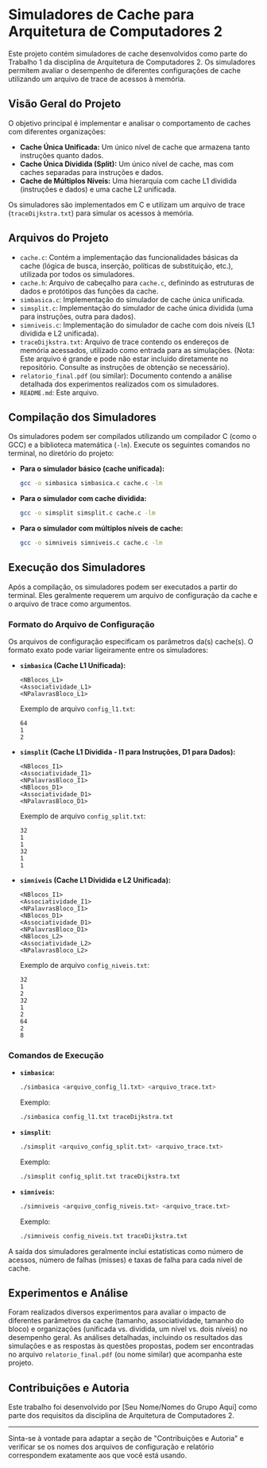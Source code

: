 # Simuladores de Cache para Arquitetura de Computadores 2

Este projeto contém simuladores de cache desenvolvidos como parte do Trabalho 1 da disciplina de Arquitetura de Computadores 2. Os simuladores permitem avaliar o desempenho de diferentes configurações de cache utilizando um arquivo de trace de acessos à memória.

## Visão Geral do Projeto

O objetivo principal é implementar e analisar o comportamento de caches com diferentes organizações:

- **Cache Única Unificada:** Um único nível de cache que armazena tanto instruções quanto dados.
- **Cache Única Dividida (Split):** Um único nível de cache, mas com caches separadas para instruções e dados.
- **Cache de Múltiplos Níveis:** Uma hierarquia com cache L1 dividida (instruções e dados) e uma cache L2 unificada.

Os simuladores são implementados em C e utilizam um arquivo de trace (`traceDijkstra.txt`) para simular os acessos à memória.

## Arquivos do Projeto

- `cache.c`: Contém a implementação das funcionalidades básicas da cache (lógica de busca, inserção, políticas de substituição, etc.), utilizada por todos os simuladores.
- `cache.h`: Arquivo de cabeçalho para `cache.c`, definindo as estruturas de dados e protótipos das funções da cache.
- `simbasica.c`: Implementação do simulador de cache única unificada.
- `simsplit.c`: Implementação do simulador de cache única dividida (uma para instruções, outra para dados).
- `simniveis.c`: Implementação do simulador de cache com dois níveis (L1 dividida e L2 unificada).
- `traceDijkstra.txt`: Arquivo de trace contendo os endereços de memória acessados, utilizado como entrada para as simulações. (Nota: Este arquivo é grande e pode não estar incluído diretamente no repositório. Consulte as instruções de obtenção se necessário).
- `relatorio_final.pdf` (ou similar): Documento contendo a análise detalhada dos experimentos realizados com os simuladores.
- `README.md`: Este arquivo.

## Compilação dos Simuladores

Os simuladores podem ser compilados utilizando um compilador C (como o GCC) e a biblioteca matemática (`-lm`). Execute os seguintes comandos no terminal, no diretório do projeto:

- **Para o simulador básico (cache unificada):**

  ```bash
  gcc -o simbasica simbasica.c cache.c -lm
  ```

- **Para o simulador com cache dividida:**

  ```bash
  gcc -o simsplit simsplit.c cache.c -lm
  ```

- **Para o simulador com múltiplos níveis de cache:**
  ```bash
  gcc -o simniveis simniveis.c cache.c -lm
  ```

## Execução dos Simuladores

Após a compilação, os simuladores podem ser executados a partir do terminal. Eles geralmente requerem um arquivo de configuração da cache e o arquivo de trace como argumentos.

### Formato do Arquivo de Configuração

Os arquivos de configuração especificam os parâmetros da(s) cache(s). O formato exato pode variar ligeiramente entre os simuladores:

- **`simbasica` (Cache L1 Unificada):**

  ```
  <NBlocos_L1>
  <Associatividade_L1>
  <NPalavrasBloco_L1>
  ```

  Exemplo de arquivo `config_l1.txt`:

  ```
  64
  1
  2
  ```

- **`simsplit` (Cache L1 Dividida - I1 para Instruções, D1 para Dados):**

  ```
  <NBlocos_I1>
  <Associatividade_I1>
  <NPalavrasBloco_I1>
  <NBlocos_D1>
  <Associatividade_D1>
  <NPalavrasBloco_D1>
  ```

  Exemplo de arquivo `config_split.txt`:

  ```
  32
  1
  1
  32
  1
  1
  ```

- **`simniveis` (Cache L1 Dividida e L2 Unificada):**
  ```
  <NBlocos_I1>
  <Associatividade_I1>
  <NPalavrasBloco_I1>
  <NBlocos_D1>
  <Associatividade_D1>
  <NPalavrasBloco_D1>
  <NBlocos_L2>
  <Associatividade_L2>
  <NPalavrasBloco_L2>
  ```
  Exemplo de arquivo `config_niveis.txt`:
  ```
  32
  1
  2
  32
  1
  2
  64
  2
  8
  ```

### Comandos de Execução

- **`simbasica`:**

  ```bash
  ./simbasica <arquivo_config_l1.txt> <arquivo_trace.txt>
  ```

  Exemplo:

  ```bash
  ./simbasica config_l1.txt traceDijkstra.txt
  ```

- **`simsplit`:**

  ```bash
  ./simsplit <arquivo_config_split.txt> <arquivo_trace.txt>
  ```

  Exemplo:

  ```bash
  ./simsplit config_split.txt traceDijkstra.txt
  ```

- **`simniveis`:**
  ```bash
  ./simniveis <arquivo_config_niveis.txt> <arquivo_trace.txt>
  ```
  Exemplo:
  ```bash
  ./simniveis config_niveis.txt traceDijkstra.txt
  ```

A saída dos simuladores geralmente inclui estatísticas como número de acessos, número de falhas (misses) e taxas de falha para cada nível de cache.

## Experimentos e Análise

Foram realizados diversos experimentos para avaliar o impacto de diferentes parâmetros da cache (tamanho, associatividade, tamanho do bloco) e organizações (unificada vs. dividida, um nível vs. dois níveis) no desempenho geral. As análises detalhadas, incluindo os resultados das simulações e as respostas às questões propostas, podem ser encontradas no arquivo `relatorio_final.pdf` (ou nome similar) que acompanha este projeto.

## Contribuições e Autoria

Este trabalho foi desenvolvido por [Seu Nome/Nomes do Grupo Aqui] como parte dos requisitos da disciplina de Arquitetura de Computadores 2.

---

Sinta-se à vontade para adaptar a seção de "Contribuições e Autoria" e verificar se os nomes dos arquivos de configuração e relatório correspondem exatamente aos que você está usando.
